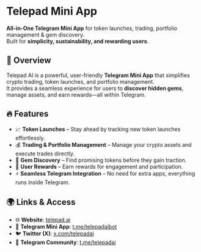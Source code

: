 # Telepad Mini App

**All-in-One Telegram Mini App** for token launches, trading, portfolio management & gem discovery.  
Built for **simplicity, sustainability, and rewarding users**.

## 🌟 Overview
Telepad AI is a powerful, user-friendly **Telegram Mini App** that simplifies crypto trading, token launches, and portfolio management.  
It provides a seamless experience for users to **discover hidden gems**, manage assets, and earn rewards—all within Telegram.

## 🔥 Features
- 📈 **Token Launches** – Stay ahead by tracking new token launches effortlessly.
- 💰 **Trading & Portfolio Management** – Manage your crypto assets and execute trades directly.
- 💎 **Gem Discovery** – Find promising tokens before they gain traction.
- 🎁 **User Rewards** – Earn rewards for engagement and participation.
- ⚡ **Seamless Telegram Integration** – No need for extra apps, everything runs inside Telegram.

## 🌍 Links & Access
- 🌐 **Website**: [telepad.ai](https://telepad.ai)
- 🤖 **Telegram Mini App**: [t.me/telepadaibot](https://t.me/telepadaibot)
- 🐦 **Twitter (X)**: [x.com/telepadai](https://x.com/telepadai)
- 💬 **Telegram Community**: [t.me/telepadai](https://t.me/telepadai)
